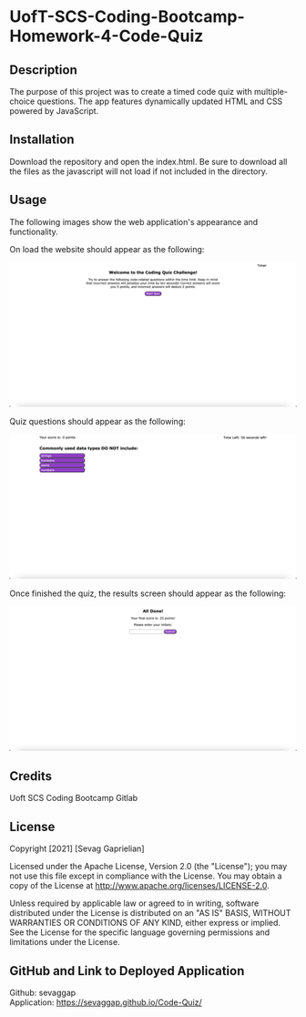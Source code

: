 # UofT-SCS-Coding-Bootcamp-Homework-4-Code-Quiz

## Description

The purpose of this project was to create a timed code quiz with multiple-choice questions. The app features dynamically updated HTML and CSS powered by JavaScript.

## Installation
 Download the repository and open the index.html. Be sure to download all the files as the javascript will not load if not included in the directory.

## Usage
The following images show the web application's appearance and functionality.

On load the website should appear as the following:

![Quiz Start](./assets/images/Start-Screen.png)

Quiz questions should appear as the following:

![Questions](./assets/images/Questions-Screen.png)

Once finished the quiz, the results screen should appear as the following:

![Results Page](./assets/images/Results-Screen.png)

## Credits
Uoft SCS Coding Bootcamp Gitlab

## License
Copyright [2021] [Sevag Gaprielian]

Licensed under the Apache License, Version 2.0 (the "License"); you may not use this file except in compliance with the License.
You may obtain a copy of the License at http://www.apache.org/licenses/LICENSE-2.0.

Unless required by applicable law or agreed to in writing, software
distributed under the License is distributed on an "AS IS" BASIS,
WITHOUT WARRANTIES OR CONDITIONS OF ANY KIND, either express or implied.
See the License for the specific language governing permissions and
limitations under the License.

## GitHub and Link to Deployed Application
Github: sevaggap
<br>
Application: https://sevaggap.github.io/Code-Quiz/
